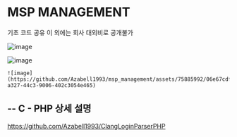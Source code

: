 # MSP MANAGEMENT 
기초 코드 공유
이 외에는 회사 대외비로 공개불가

![image](https://github.com/Azabell1993/msp_management/assets/75885992/00d1e160-8664-4bb5-bd94-0d3d875a84ba)  

  ![image](https://github.com/Azabell1993/msp_management/assets/75885992/df20bbe8-5762-4d9c-b396-5eaa1937740f)  

    ![image](https://github.com/Azabell1993/msp_management/assets/75885992/06e67cdf-a327-44c3-9006-402c3054e465)

-- C - PHP 상세 설명
-------------------------------------------  
https://github.com/Azabell1993/ClangLoginParserPHP  
